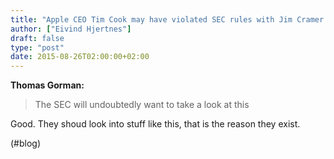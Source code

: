 ```yaml
---
title: "Apple CEO Tim Cook may have violated SEC rules with Jim Cramer email – MarketWatch"
author: ["Eivind Hjertnes"]
draft: false
type: "post"
date: 2015-08-26T02:00:00+02:00
---
```


**Thomas Gorman:**

> The SEC will undoubtedly want to take a look at this

Good. They shoud look into stuff like this, that is the reason they
exist.

(#blog)
